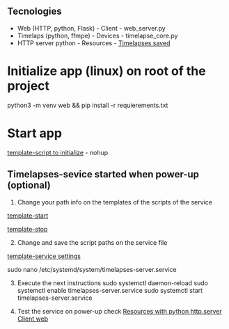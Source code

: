 ## Tecnologies
- Web (HTTP, python, Flask) - Client - web_server.py
- Timelaps (python, ffmpe) - Devices - timelapse_core.py
- HTTP server python - Resources - [Timelapses saved](./resources)

# Initialize app (linux) on root of the project
python3 -m venv web && pip install -r requierements.txt

# Start app
[template-script to initialize](./automation/timelapse_service.sh) - nohup

## Timelapses-sevice started when power-up (optional)
1. Change your path info on the templates of the scripts of the service

[template-start](./automation/timelapse_start.sh)

[template-stop](./automation/timelapse_stop.sh)

2. Change and save the script paths on the service file

[template-service settings](./automation/timelapses-server.service)

sudo nano /etc/systemd/system/timelapses-server.service

3. Execute the next instructions
sudo systemctl daemon-reload
sudo systemctl enable timelapses-server.service
sudo systemctl start timelapses-server.service

4. Test the service on power-up check
[Resources with python http.server](http://<ip>:8000)
[Client web](http://<ip>:5000)
